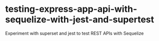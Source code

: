 # testing-express-app-api-with-sequelize-with-jest-and-supertest
Experiment with superset and jest to test REST APIs with Sequelize
